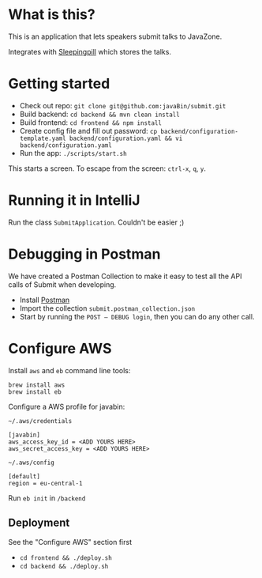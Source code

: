 # What is this?

This is an application that lets speakers submit talks to JavaZone.

Integrates with [Sleepingpill](https://github.com/javaBin/sleepingPillCore) which stores the talks.

# Getting started

* Check out repo: `git clone git@github.com:javaBin/submit.git`
* Build backend: `cd backend && mvn clean install`
* Build frontend: `cd frontend && npm install`
* Create config file and fill out password: `cp backend/configuration-template.yaml backend/configuration.yaml && vi backend/configuration.yaml`
* Run the app: `./scripts/start.sh`

This starts a screen. To escape from the screen: `ctrl-x`, `q`, `y`.

# Running it in IntelliJ

Run the class `SubmitApplication`. Couldn't be easier ;)

# Debugging in Postman

We have created a Postman Collection to make it easy to test all the API calls of Submit when developing.

* Install [Postman](https://www.getpostman.com)
* Import the collection `submit.postman_collection.json`
* Start by running the `POST – DEBUG login`, then you can do any other call.

# Configure AWS

Install `aws` and `eb` command line tools:

```
brew install aws
brew install eb
```

Configure a AWS profile for javabin:


`~/.aws/credentials`

```
[javabin]
aws_access_key_id = <ADD YOURS HERE>
aws_secret_access_key = <ADD YOURS HERE>
```

`~/.aws/config`

```
[default]
region = eu-central-1
```

Run `eb init` in `/backend`

## Deployment

See the "Configure AWS" section first

- `cd frontend && ./deploy.sh`
- `cd backend && ./deploy.sh`
